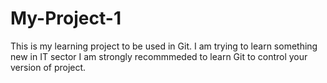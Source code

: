 # My-Project-1
This is my learning project to be used in Git.
I am trying to learn something new in IT sector
I am strongly recommmeded to learn Git to control your version of project.

